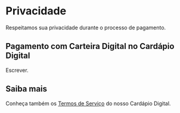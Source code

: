 # Privacidade

Respeitamos sua privacidade durante o processo de pagamento.

## Pagamento com Carteira Digital no Cardápio Digital

Escrever.

## Saiba mais

Conheça também os [Termos de Serviço](../../../../termos/cardapio) do nosso Cardápio Digital.
